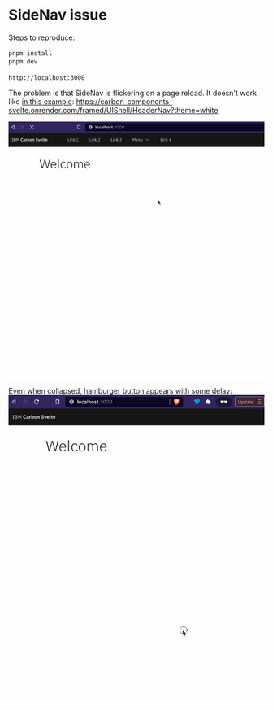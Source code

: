 # SideNav issue

Steps to reproduce:

```shell
pnpm install
pnpm dev

http://localhost:3000
```

The problem is that SideNav is flickering on a page reload. It doesn't work like [in this example](https://carbon-components-svelte.onrender.com/components/UIShell):
https://carbon-components-svelte.onrender.com/framed/UIShell/HeaderNav?theme=white


![demo](./sidenav.gif)

Even when collapsed, hamburger button appears with some delay:
![demo_collapsed](./sidenav-collapsed.gif)
